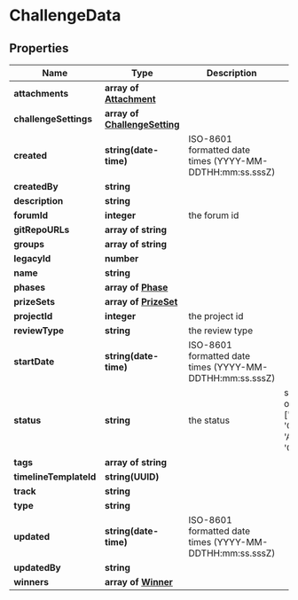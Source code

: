 # ChallengeData

## Properties

Name | Type | Description | Notes
------------ | ------------- | ------------- | -------------
**attachments** | **array of [**Attachment**](Attachment.md)** |  | 
**challengeSettings** | **array of [**ChallengeSetting**](ChallengeSetting.md)** |  | 
**created** | **string(date-time)** | ISO-8601 formatted date times (YYYY-MM-DDTHH:mm:ss.sssZ) | 
**createdBy** | **string** |  | 
**description** | **string** |  | 
**forumId** | **integer** | the forum id | 
**gitRepoURLs** | **array of string** |  | 
**groups** | **array of string** |  | 
**legacyId** | **number** |  | 
**name** | **string** |  | 
**phases** | **array of [**Phase**](Phase.md)** |  | 
**prizeSets** | **array of [**PrizeSet**](PrizeSet.md)** |  | 
**projectId** | **integer** | the project id | 
**reviewType** | **string** | the review type | 
**startDate** | **string(date-time)** | ISO-8601 formatted date times (YYYY-MM-DDTHH:mm:ss.sssZ) | 
**status** | **string** | the status | should be one of ['Draft', 'Canceled', 'Active', 'Completed']
**tags** | **array of string** |  | 
**timelineTemplateId** | **string(UUID)** |  | 
**track** | **string** |  | 
**type** | **string** |  | 
**updated** | **string(date-time)** | ISO-8601 formatted date times (YYYY-MM-DDTHH:mm:ss.sssZ) | 
**updatedBy** | **string** |  | 
**winners** | **array of [**Winner**](Winner.md)** |  | 
